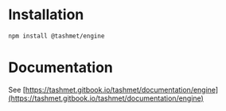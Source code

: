 # Installation

```
npm install @tashmet/engine
```

# Documentation

See [https://tashmet.gitbook.io/tashmet/documentation/engine](https://tashmet.gitbook.io/tashmet/documentation/engine)
